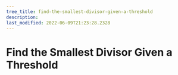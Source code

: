 ```yaml
---
tree_title: find-the-smallest-divisor-given-a-threshold
description: 
last_modified: 2022-06-09T21:23:28.2328
---
```


# Find the Smallest Divisor Given a Threshold
